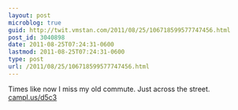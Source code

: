 ```yaml
---
layout: post
microblog: true
guid: http://twit.vmstan.com/2011/08/25/106718599577747456.html
post_id: 3040898
date: 2011-08-25T07:24:31-0600
lastmod: 2011-08-25T07:24:31-0600
type: post
url: /2011/08/25/106718599577747456.html
---
```

Times like now I miss my old commute. Just across the street. <a href="http://campl.us/d5c3">campl.us/d5c3</a>
